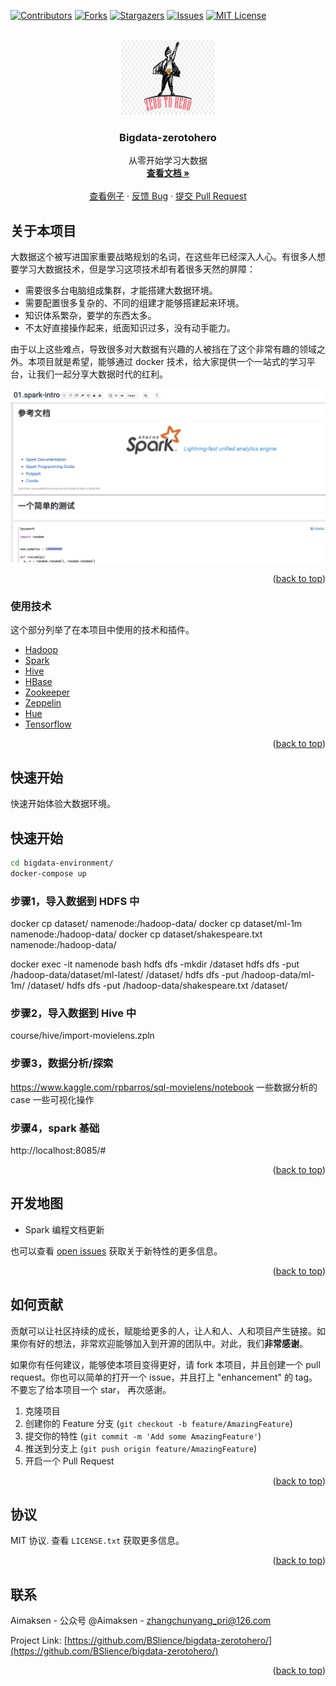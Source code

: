 <div id="top"></div>


<!-- PROJECT SHIELDS -->
<!--
*** I'm using markdown "reference style" links for readability.
*** Reference links are enclosed in brackets [ ] instead of parentheses ( ).
*** See the bottom of this document for the declaration of the reference variables
*** for contributors-url, forks-url, etc. This is an optional, concise syntax you may use.
*** https://www.markdownguide.org/basic-syntax/#reference-style-links
-->
[![Contributors][contributors-shield]][contributors-url]
[![Forks][forks-shield]][forks-url]
[![Stargazers][stars-shield]][stars-url]
[![Issues][issues-shield]][issues-url]
[![MIT License][license-shield]][license-url]



<!-- PROJECT LOGO -->
<br />
<div align="center">
  <a href="https://github.com/BSlience/bigdata-zerotohero">
    <img src="images/logo.png" alt="Logo" width="150" height="120">
  </a>

  <h3 align="center">Bigdata-zerotohero</h3>

  <p align="center">
    从零开始学习大数据
    <br />
    <a href="https://github.com/othneildrew/Best-README-Template"><strong>查看文档 »</strong></a>
    <br />
    <br />
    <a href="https://github.com/othneildrew/Best-README-Template">查看例子</a>
    ·
    <a href="https://github.com/othneildrew/Best-README-Template/issues">反馈 Bug</a>
    ·
    <a href="https://github.com/othneildrew/Best-README-Template/issues">提交 Pull Request</a>
  </p>
</div>



<!-- TABLE OF CONTENTS -->
<!-- <details>
  <summary>Table of Contents</summary>
  <ol>
    <li>
      <a href="#about-the-project">About The Project</a>
      <ul>
        <li><a href="#built-with">Built With</a></li>
      </ul>
    </li>
    <li>
      <a href="#getting-started">Getting Started</a>
      <ul>
        <li><a href="#prerequisites">Prerequisites</a></li>
        <li><a href="#installation">Installation</a></li>
      </ul>
    </li>
    <li><a href="#usage">Usage</a></li>
    <li><a href="#roadmap">Roadmap</a></li>
    <li><a href="#contributing">Contributing</a></li>
    <li><a href="#license">License</a></li>
    <li><a href="#contact">Contact</a></li>
    <li><a href="#acknowledgments">Acknowledgments</a></li>
  </ol>
</details> -->



<!-- ABOUT THE PROJECT -->
## 关于本项目

大数据这个被写进国家重要战略规划的名词，在这些年已经深入人心。有很多人想要学习大数据技术，但是学习这项技术却有着很多天然的屏障：

* 需要很多台电脑组成集群，才能搭建大数据环境。
* 需要配置很多复杂的、不同的组建才能够搭建起来环境。
* 知识体系繁杂，要学的东西太多。
* 不太好直接操作起来，纸面知识过多，没有动手能力。

由于以上这些难点，导致很多对大数据有兴趣的人被挡在了这个非常有趣的领域之外。本项目就是希望，能够通过 docker 技术，给大家提供一个一站式的学习平台，让我们一起分享大数据时代的红利。

[![Product Name Screen Shot][product-screenshot]](https://github.com/BSlience/bigdata-zerotohero)

<p align="right">(<a href="#top">back to top</a>)</p>



### 使用技术

这个部分列举了在本项目中使用的技术和插件。

* [Hadoop](https://hadoop.apache.org/)
* [Spark](https://spark.apache.org/)
* [Hive](https://hive.apache.org/)
* [HBase](https://hbase.apache.org/)
* [Zookeeper](https://zookeeper.apache.org/)
* [Zeppelin](https://zeppelin.apache.org/)
* [Hue](https://docs.gethue.com/quickstart/)
* [Tensorflow](https://www.tensorflow.org/)

<p align="right">(<a href="#top">back to top</a>)</p>



<!-- GETTING STARTED -->
## 快速开始

快速开始体验大数据环境。

## 快速开始

```bash
cd bigdata-environment/
docker-compose up
```

### 步骤1，导入数据到 HDFS 中
docker cp dataset/ namenode:/hadoop-data/ 
docker cp dataset/ml-1m namenode:/hadoop-data/ 
docker cp dataset/shakespeare.txt namenode:/hadoop-data/ 

docker exec -it namenode bash
hdfs dfs -mkdir /dataset
hdfs dfs -put /hadoop-data/dataset/ml-latest/ /dataset/
hdfs dfs -put /hadoop-data/ml-1m/ /dataset/
hdfs dfs -put /hadoop-data/shakespeare.txt /dataset/

### 步骤2，导入数据到 Hive 中
course/hive/import-movielens.zpln

### 步骤3，数据分析/探索
https://www.kaggle.com/rpbarros/sql-movielens/notebook 
一些数据分析的 case
一些可视化操作

### 步骤4，spark 基础
http://localhost:8085/#

<p align="right">(<a href="#top">back to top</a>)</p>



<!-- USAGE EXAMPLES -->
<!-- ## 如何使用

Use this space to show useful examples of how a project can be used. Additional screenshots, code examples and demos work well in this space. You may also link to more resources.

_For more examples, please refer to the [Documentation](https://example.com)_

<p align="right">(<a href="#top">back to top</a>)</p> -->



<!-- ROADMAP -->
## 开发地图

- Spark 编程文档更新

也可以查看 [open issues](https://github.com/BSlience/bigdata-zerotohero/issues) 获取关于新特性的更多信息。

<p align="right">(<a href="#top">back to top</a>)</p>


<!-- CONTRIBUTING -->
## 如何贡献

贡献可以让社区持续的成长，赋能给更多的人，让人和人、人和项目产生链接。如果你有好的想法，非常欢迎能够加入到开源的团队中。对此，我们**非常感谢**。

如果你有任何建议，能够使本项目变得更好，请 fork 本项目，并且创建一个 pull request。你也可以简单的打开一个 issue，并且打上 "enhancement" 的 tag。不要忘了给本项目一个 star， 再次感谢。

1. 克隆项目
2. 创建你的 Feature 分支 (`git checkout -b feature/AmazingFeature`)
3. 提交你的特性 (`git commit -m 'Add some AmazingFeature'`)
4. 推送到分支上 (`git push origin feature/AmazingFeature`)
5. 开启一个 Pull Request

<p align="right">(<a href="#top">back to top</a>)</p>



<!-- LICENSE -->
## 协议

MIT 协议. 查看 `LICENSE.txt` 获取更多信息。

<p align="right">(<a href="#top">back to top</a>)</p>


<!-- CONTACT -->
## 联系

Aimaksen - 公众号 @Aimaksen - zhangchunyang_pri@126.com

Project Link: [https://github.com/BSlience/bigdata-zerotohero/](https://github.com/BSlience/bigdata-zerotohero/)

<p align="right">(<a href="#top">back to top</a>)</p>



<!-- ACKNOWLEDGMENTS -->
<!-- ## 你可能会感兴趣

Use this space to list resources you find helpful and would like to give credit to. I've included a few of my favorites to kick things off!

* [Choose an Open Source License](https://choosealicense.com)
* [GitHub Emoji Cheat Sheet](https://www.webpagefx.com/tools/emoji-cheat-sheet)
* [Malven's Flexbox Cheatsheet](https://flexbox.malven.co/)
* [Malven's Grid Cheatsheet](https://grid.malven.co/)
* [Img Shields](https://shields.io)
* [GitHub Pages](https://pages.github.com)
* [Font Awesome](https://fontawesome.com)
* [React Icons](https://react-icons.github.io/react-icons/search)

<p align="right">(<a href="#top">back to top</a>)</p> -->



<!-- MARKDOWN LINKS & IMAGES -->
<!-- https://www.markdownguide.org/basic-syntax/#reference-style-links -->
[contributors-shield]: https://img.shields.io/github/contributors/BSlience/bigdata-zerotohero.svg?style=for-the-badge
[contributors-url]: https://github.com/BSlience/bigdata-zerotohero/graphs/contributors
[forks-shield]: https://img.shields.io/github/forks/BSlience/bigdata-zerotohero.svg?style=for-the-badge
[forks-url]: https://github.com/BSlience/bigdata-zerotohero/network/members
[stars-shield]: https://img.shields.io/github/stars/BSlience/bigdata-zerotohero.svg?style=for-the-badge
[stars-url]: https://github.com/BSlience/bigdata-zerotohero/stargazers
[issues-shield]: https://img.shields.io/github/issues/BSlience/bigdata-zerotohero.svg?style=for-the-badge
[issues-url]: https://github.com/BSlience/bigdata-zerotohero/issues
[license-shield]: https://img.shields.io/github/license/BSlience/bigdata-zerotohero.svg?style=for-the-badge
[license-url]: https://github.com/BSlience/bigdata-zerotohero/blob/master/LICENSE.txt
[product-screenshot]: images/product.jpg






